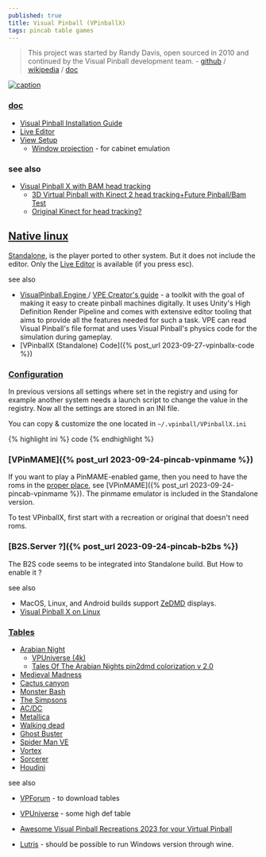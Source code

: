 ```yaml
---
published: true
title: Visual Pinball (VPinballX)
tags: pincab table games
---
```

> This project was started by Randy Davis, open sourced in 2010 and continued by the Visual Pinball development team. - [github](https://github.com/vpinball/vpinball) / [wikipedia](https://en.wikipedia.org/wiki/Visual_Pinball) / [doc](https://github.com/vpinball/vpinball/tree/master/docs)

[![caption](https://www.flylanddesigns.com/wp-content/uploads/Shop-Thumbnail-Pinball-845x321.jpg)](https://www.flylanddesigns.com/)

### [doc](https://github.com/vpinball/vpinball/tree/master/docs)
- [Visual Pinball Installation Guide ](https://www.vpforums.org/index.php?app=tutorials&article=1)
- [Live Editor](https://github.com/vpinball/vpinball/blob/master/docs/LiveUI.md)
- [View Setup](https://github.com/vpinball/vpinball/blob/master/docs/View%20Setup.md)	
	- [Window projection](https://github.com/vpinball/vpinball/blob/master/docs/View%20Setup.md) - for cabinet emulation

### see also
- [Visual Pinball X with BAM head tracking](https://www.youtube.com/watch?v=g-EpTp_3wKo)
	- [ 3D Virtual Pinball with Kinect 2 head tracking+Future Pinball/Bam Test ](https://www.youtube.com/watch?v=64e7TQ5uj8g)
	- [Original Kinect for head tracking?](https://www.reddit.com/r/virtualpinball/comments/gfxhiz/original_kinect_for_head_tracking/)


## [Native linux](https://github.com/vpinball/vpinball/tree/standalone/standalone)

[Standalone](https://github.com/vpinball/vpinball/blob/master/docs/Build%20Differences.md), is the player ported to other system. But it does not include the editor.
Only the [Live Editor](https://github.com/vpinball/vpinball/blob/master/docs/LiveUI.md) is available (if you press esc).

see also
- [VisualPinball.Engine ](https://github.com/freezy/VisualPinball.Engine) / [VPE Creator's guide](https://docs.visualpinball.org/creators-guide/introduction/overview.html) - a toolkit with the goal of making it easy to create pinball machines digitally. It uses Unity's High Definition Render Pipeline and comes with extensive editor tooling that aims to provide all the features needed for such a task. VPE can read Visual Pinball's file format and uses Visual Pinball's physics code for the simulation during gameplay.
- [VPinballX (Standalone) Code]({% post_url 2023-09-27-vpinballx-code %})

### [Configuration](https://forums.gameex.com/forums/topic/28932-guide-usingsetup-visual-pinball-108-with-different-settings/)

In previous versions all settings where set in the registry and using for example another system needs a launch script to change the value in the registry. Now all the settings are stored in an INI file.

You can copy & customize the one located in `~/.vpinball/VPinballX.ini`

{% highlight ini %}
code
{% endhighlight %}

### [VPinMAME]({% post_url 2023-09-24-pincab-vpinmame %})

If you want to play a PinMAME-enabled game, then you need to have the roms in the [proper place](https://github.com/vpinball/vpinball/blob/standalone/standalone/README.md#paths), see  [VPinMAME]({% post_url 2023-09-24-pincab-vpinmame %}). The pinmame emulator is included in the Standalone version.

To test VPinballX, first start with a recreation or original that doesn't need roms.

### [B2S.Server ?]({% post_url 2023-09-24-pincab-b2bs %})

The B2S code seems to be integrated into Standalone build. But How to enable it ?

see also
- MacOS, Linux, and Android builds support [ZeDMD](https://www.pincabpassion.net/t14796-zedmd-installation-english) displays.
- [Visual Pinball X on Linux](https://davidhouchin.com/posts/vpx-linux/)

### [Tables](https://archive.org/download/Visual_Pinball_2020-06-20/Visual%20Pinball%20%5BVPXx%5D%20Original%20Tables/)
- [Arabian Night](https://youtu.be/u1y8MQQZZEE?feature=shared&t=2952)
	- [VPUniverse (4k)](https://vpuniverse.com/files/file/12652-tales-of-the-arabian-nights-4k-williams-1996/)
	- [Tales Of The Arabian Nights pin2dmd colorization v 2.0  ](https://vpuniverse.com/files/file/5532-tales-of-the-arabian-nights/)
- [Medieval Madness](https://youtu.be/u1y8MQQZZEE?feature=shared&t=3107)
- [Cactus canyon](https://youtu.be/u1y8MQQZZEE?feature=shared&t=3270)
- [Monster Bash](https://youtu.be/u1y8MQQZZEE?feature=shared&t=3309)
- [The Simpsons](https://youtu.be/u1y8MQQZZEE?feature=shared&t=3488)
- [AC/DC](https://youtu.be/u1y8MQQZZEE?feature=shared&t=3993)
- [Metallica](https://youtu.be/u1y8MQQZZEE?feature=shared&t=4052)
- [Walking dead](https://youtu.be/u1y8MQQZZEE?feature=shared&t=4144)
- [Ghost Buster](https://youtu.be/u1y8MQQZZEE?feature=shared&t=4206)
- [Spider Man VE](https://youtu.be/u1y8MQQZZEE?feature=shared&t=4237)
- [Vortex](https://youtu.be/u1y8MQQZZEE?feature=shared&t=378)
- [Sorcerer](https://youtu.be/u1y8MQQZZEE?feature=shared&t=378)
- [Houdini](https://youtu.be/O-jZJ9Cq-74?feature=shared&t=780)

see also
- [VPForum](https://www.vpforums.org/index.php?) - to download tables
- [VPUniverse](https://vpuniverse.com/vpe/) - some high def table

- [Awesome Visual Pinball Recreations 2023 for your Virtual Pinball](https://www.youtube.com/watch?v=mM1GMs3ceLs)
- [Lutris](https://lutris.net/games/visual-pinball-x/) - should be possible to run Windows version through wine.

